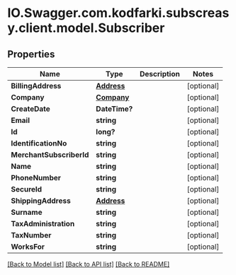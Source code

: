 # IO.Swagger.com.kodfarki.subscreasy.client.model.Subscriber
## Properties

Name | Type | Description | Notes
------------ | ------------- | ------------- | -------------
**BillingAddress** | [**Address**](Address.md) |  | [optional] 
**Company** | [**Company**](Company.md) |  | [optional] 
**CreateDate** | **DateTime?** |  | [optional] 
**Email** | **string** |  | [optional] 
**Id** | **long?** |  | [optional] 
**IdentificationNo** | **string** |  | [optional] 
**MerchantSubscriberId** | **string** |  | [optional] 
**Name** | **string** |  | [optional] 
**PhoneNumber** | **string** |  | [optional] 
**SecureId** | **string** |  | [optional] 
**ShippingAddress** | [**Address**](Address.md) |  | [optional] 
**Surname** | **string** |  | [optional] 
**TaxAdministration** | **string** |  | [optional] 
**TaxNumber** | **string** |  | [optional] 
**WorksFor** | **string** |  | [optional] 

[[Back to Model list]](../README.md#documentation-for-models) [[Back to API list]](../README.md#documentation-for-api-endpoints) [[Back to README]](../README.md)

